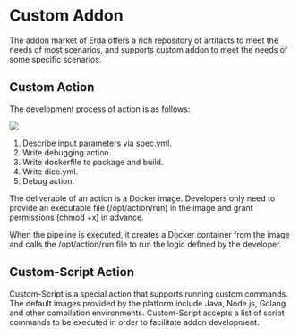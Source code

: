 # Custom Addon

The addon market of Erda offers a rich repository of artifacts to meet the needs of most scenarios, and supports custom addon to meet the needs of some specific scenarios.

## Custom Action
The development process of action is as follows:

![](http://terminus-paas.oss-cn-hangzhou.aliyuncs.com/paas-doc/2022/01/20/93f608c9-b601-4c0d-a527-2739fa03db84.png)

1. Describe input parameters via spec.yml.
2. Write debugging action.
3. Write dockerfile to package and build.
4. Write dice.yml.
5. Debug action.

The deliverable of an action is a Docker image. Developers only need to provide an executable file (/opt/action/run) in the image and grant permissions (chmod +x) in advance.

When the pipeline is executed, it creates a Docker container from the image and calls the /opt/action/run file to run the logic defined by the developer.

## Custom-Script Action

Custom-Script is a special action that supports running custom commands. The default images provided by the platform include Java, Node.js, Golang and other compilation environments. Custom-Script accepts a list of script commands to be executed in order to facilitate addon development.

